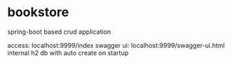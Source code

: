 # bookstore
spring-boot based crud application

access: localhost:9999/index
swagger ui: localhost:9999/swagger-ui.html
internal h2 db with auto create on startup
